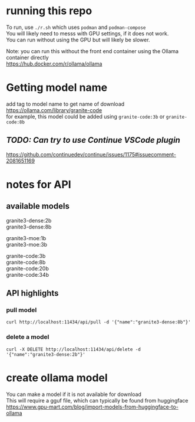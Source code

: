 # running this repo
To run, use `./r.sh` which uses `podman` and `podman-compose` \
You will likely need to messs with GPU settings, if it does not work. \
You can run without using the GPU but will likely be slower. 


Note: you can run this without the front end container using the Ollama container directly \
https://hub.docker.com/r/ollama/ollama

# Getting model name
add tag to model name to get name of download \
https://ollama.com/library/granite-code \
for example, this model could be added using `granite-code:3b` or `granite-code:8b`


## _TODO: Can try to use Continue VSCode plugin_
https://github.com/continuedev/continue/issues/1175#issuecomment-2081651169

# notes for API

## available models
granite3-dense:2b \
granite3-dense:8b

granite3-moe:1b \
granite3-moe:3b

granite-code:3b \
granite-code:8b \
granite-code:20b \
granite-code:34b

## API highlights

### pull model
`curl http://localhost:11434/api/pull -d '{"name":"granite3-dense:8b"}'`

### delete a model
`curl -X DELETE http://localhost:11434/api/delete -d '{"name":"granite3-dense:2b"}'`

# create ollama model 
You can make a model if it is not available for download \
This will require a gguf file, which can typically be found from huggingface \
https://www.gpu-mart.com/blog/import-models-from-huggingface-to-ollama
